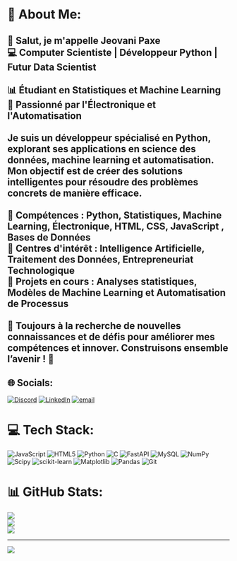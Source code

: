 # 💫 About Me:
## 👋 Salut, je m'appelle Jeovani Paxe  <br>💻 Computer Scientiste | Développeur Python | Futur Data Scientist <br><br>📊 Étudiant en Statistiques et Machine Learning  <br>🤖 Passionné par l'Électronique et l'Automatisation  <br><br>Je suis un développeur spécialisé en Python, explorant ses applications en science des données, machine learning et automatisation. Mon objectif est de créer des solutions intelligentes pour résoudre des problèmes concrets de manière efficace.  <br><br>🔹 Compétences : Python, Statistiques, Machine Learning, Électronique, HTML, CSS, JavaScript , Bases de Données  <br>🔹 Centres d'intérêt : Intelligence Artificielle, Traitement des Données, Entrepreneuriat Technologique  <br>🔹 Projets en cours : Analyses statistiques, Modèles de Machine Learning et Automatisation de Processus  <br><br>📌 Toujours à la recherche de nouvelles connaissances et de défis pour améliorer mes compétences et innover. Construisons ensemble l’avenir ! 🚀  <br>


## 🌐 Socials:
[![Discord](https://img.shields.io/badge/Discord-%237289DA.svg?logo=discord&logoColor=white)](https://discord.gg/https://discord.com/channels/@me) [![LinkedIn](https://img.shields.io/badge/LinkedIn-%230077B5.svg?logo=linkedin&logoColor=white)](https://linkedin.com/in/https://www.linkedin.com/in/jeovani-paxe-09a30221b/) [![email](https://img.shields.io/badge/Email-D14836?logo=gmail&logoColor=white)](mailto:jeovanijp972@gmail.com) 

# 💻 Tech Stack:
![JavaScript](https://img.shields.io/badge/javascript-%23323330.svg?style=for-the-badge&logo=javascript&logoColor=%23F7DF1E) ![HTML5](https://img.shields.io/badge/html5-%23E34F26.svg?style=for-the-badge&logo=html5&logoColor=white) ![Python](https://img.shields.io/badge/python-3670A0?style=for-the-badge&logo=python&logoColor=ffdd54) ![C](https://img.shields.io/badge/c-%2300599C.svg?style=for-the-badge&logo=c&logoColor=white) ![FastAPI](https://img.shields.io/badge/FastAPI-005571?style=for-the-badge&logo=fastapi) ![MySQL](https://img.shields.io/badge/mysql-4479A1.svg?style=for-the-badge&logo=mysql&logoColor=white) ![NumPy](https://img.shields.io/badge/numpy-%23013243.svg?style=for-the-badge&logo=numpy&logoColor=white) ![Scipy](https://img.shields.io/badge/SciPy-%230C55A5.svg?style=for-the-badge&logo=scipy&logoColor=%white) ![scikit-learn](https://img.shields.io/badge/scikit--learn-%23F7931E.svg?style=for-the-badge&logo=scikit-learn&logoColor=white) ![Matplotlib](https://img.shields.io/badge/Matplotlib-%23ffffff.svg?style=for-the-badge&logo=Matplotlib&logoColor=black) ![Pandas](https://img.shields.io/badge/pandas-%23150458.svg?style=for-the-badge&logo=pandas&logoColor=white) ![Git](https://img.shields.io/badge/git-%23F05033.svg?style=for-the-badge&logo=git&logoColor=white)
# 📊 GitHub Stats:
![](https://github-readme-stats.vercel.app/api?username=KingsonPaxe&theme=dark&hide_border=false&include_all_commits=false&count_private=false)<br/>
![](https://github-readme-streak-stats.herokuapp.com/?user=KingsonPaxe&theme=dark&hide_border=false)<br/>
![](https://github-readme-stats.vercel.app/api/top-langs/?username=KingsonPaxe&theme=dark&hide_border=false&include_all_commits=false&count_private=false&layout=compact)

---
[![](https://visitcount.itsvg.in/api?id=KingsonPaxe&icon=0&color=0)](https://visitcount.itsvg.in)

<!-- Proudly created with GPRM ( https://gprm.itsvg.in ) -->